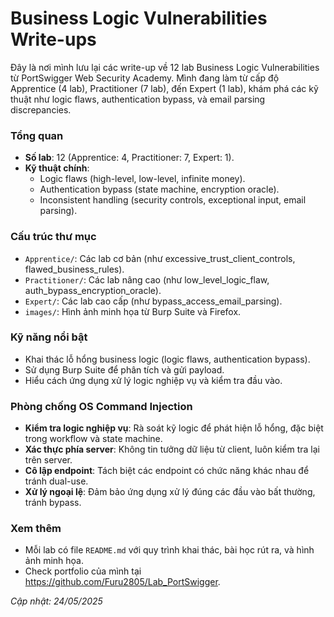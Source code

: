 # Business Logic Vulnerabilities Write-ups
Đây là nơi mình lưu lại các write-up về 12 lab Business Logic Vulnerabilities từ PortSwigger Web Security Academy. Mình đang làm từ cấp độ Apprentice (4 lab), Practitioner (7 lab), đến Expert (1 lab), khám phá các kỹ thuật như logic flaws, authentication bypass, và email parsing discrepancies.

### Tổng quan
- **Số lab**: 12 (Apprentice: 4, Practitioner: 7, Expert: 1).
- **Kỹ thuật chính**:
    - Logic flaws (high-level, low-level, infinite money).
    - Authentication bypass (state machine, encryption oracle).
    - Inconsistent handling (security controls, exceptional input, email parsing).

### Cấu trúc thư mục
- `Apprentice/`: Các lab cơ bản (như excessive_trust_client_controls, flawed_business_rules).
- `Practitioner/`: Các lab nâng cao (như low_level_logic_flaw, auth_bypass_encryption_oracle).
- `Expert/`: Các lab cao cấp (như bypass_access_email_parsing).
- `images/`: Hình ảnh minh họa từ Burp Suite và Firefox.

### Kỹ năng nổi bật
- Khai thác lỗ hổng business logic (logic flaws, authentication bypass).
- Sử dụng Burp Suite để phân tích và gửi payload.
- Hiểu cách ứng dụng xử lý logic nghiệp vụ và kiểm tra đầu vào.

### Phòng chống OS Command Injection
- **Kiểm tra logic nghiệp vụ**: Rà soát kỹ logic để phát hiện lỗ hổng, đặc biệt trong workflow và state machine.
- **Xác thực phía server**: Không tin tưởng dữ liệu từ client, luôn kiểm tra lại trên server.
- **Cô lập endpoint**: Tách biệt các endpoint có chức năng khác nhau để tránh dual-use.
- **Xử lý ngoại lệ**: Đảm bảo ứng dụng xử lý đúng các đầu vào bất thường, tránh bypass.

### Xem thêm
- Mỗi lab có file `README.md` với quy trình khai thác, bài học rút ra, và hình ảnh minh họa.
- Check portfolio của mình tại https://github.com/Furu2805/Lab_PortSwigger.

*Cập nhật: 24/05/2025*